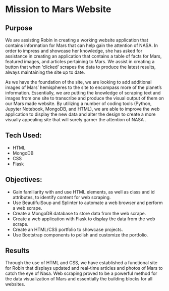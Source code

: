 # Mission to Mars Website

## Purpose
We are assisting Robin in creating a working website application that contains information for Mars that can help gain the attention of NASA. In order to impress and showcase her knowledge, she has asked for assistance in creating an application that contains a table of facts for Mars, featured images, and articles pertaining to Mars. We assist in creating a button that when ‘clicked’ scrapes the data to produce the latest results, always maintaining the site up to date.

As we have the foundation of the site, we are looking to add additional images of Mars’ hemispheres to the site to encompass more of the planet’s information. Essentially, we are putting the knowledge of scraping text and images from one site to transcribe and produce the visual output of them on our Mars made website. By utilizing a number of coding tools (Python, Jupyter Notebook, MongoDB, and HTML), we are able to improve the web application to display the new data and alter the design to create a more visually appealing site that will surely garner the attention of NASA . 

## Tech Used:
- HTML
- MongoDB
- CSS
- Flask

## Objectives:
- Gain familiarity with and use HTML elements, as well as class and id attributes, to identify content for web scraping.
- Use BeautifulSoup and Splinter to automate a web browser and perform a web scrape.
- Create a MongoDB database to store data from the web scrape.
- Create a web application with Flask to display the data from the web scrape.
- Create an HTML/CSS portfolio to showcase projects.
- Use Bootstrap components to polish and customize the portfolio.

## Results
Through the use of HTML and CSS, we have established a functional site for Robin that displays updated and real-time articles and photos of Mars to catch the eye of Nasa. Web scraping proved to be a powerful method for the data visualization of Mars and essentially the building blocks for all websites.
